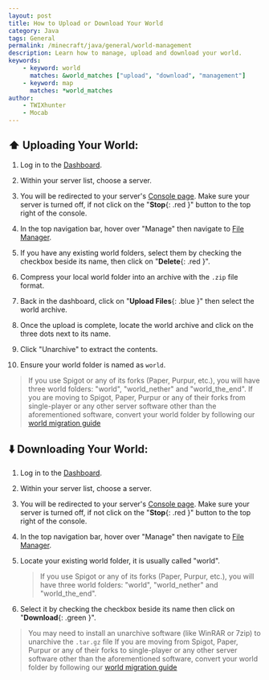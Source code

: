 ```yaml
---
layout: post
title: How to Upload or Download Your World
category: Java
tags: General
permalink: /minecraft/java/general/world-management
description: Learn how to manage, upload and download your world.
keywords:
    - keyword: world
      matches: &world_matches ["upload", "download", "management"]
    - keyword: map
      matches: *world_matches
author:
    - TWIXhunter
    - Mocab
---
```


## :arrow_up: Uploading Your World:

1. Log in to the [Dashboard](https://client.falixnodes.net/).

2. Within your server list, choose a server.

3. You will be redirected to your server's [Console page](https://client.falixnodes.net/server/console). Make sure your server is turned off, if not click on the "**Stop**{: .red }" button to the top right of the console.

4. In the top navigation bar, hover over "Manage" then navigate to [File Manager](https://client.falixnodes.net/server/filemanager).

5. If you have any existing world folders, select them by checking the checkbox beside its name, then click on "**Delete**{: .red }".

6. Compress your local world folder into an archive with the `.zip` file format.

7. Back in the dashboard, click on "**Upload Files**{: .blue }" then select the world archive.

8. Once the upload is complete, locate the world archive and click on the three dots next to its name.

9. Click "Unarchive" to extract the contents.

10. Ensure your world folder is named as `world`.

> If you use Spigot or any of its forks (Paper, Purpur, etc.), you will have three world folders: "world", "world_nether" and "world_the_end".
> If you are moving to Spigot, Paper, Purpur or any of their forks from single-player or any other server software other than the aforementioned software, convert your world folder by following our [world migration guide](/minecraft/java/general/migrate-world)

## :arrow_down: Downloading Your World:

1. Log in to the [Dashboard](https://client.falixnodes.net/).

2. Within your server list, choose a server.

3. You will be redirected to your server's [Console page](https://client.falixnodes.net/server/console). Make sure your server is turned off, if not click on the "**Stop**{: .red }" button to the top right of the console.

4. In the top navigation bar, hover over "Manage" then navigate to [File Manager](https://client.falixnodes.net/server/filemanager).

5. Locate your existing world folder, it is usually called "world".

    > If you use Spigot or any of its forks (Paper, Purpur, etc.), you will have three world folders: "world", "world_nether" and "world_the_end".

6. Select it by checking the checkbox beside its name then click on "**Download**{: .green }".

> You may need to install an unarchive software (like WinRAR or 7zip) to unarchive the `.tar.gz` file
> If you are moving from Spigot, Paper, Purpur or any of their forks to single-player or any other server software other than the aforementioned software, convert your world folder by following our [world migration guide](/minecraft/java/general/migrate-world)

